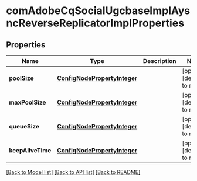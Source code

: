 # comAdobeCqSocialUgcbaseImplAysncReverseReplicatorImplProperties

## Properties
Name | Type | Description | Notes
------------ | ------------- | ------------- | -------------
**poolSize** | [**ConfigNodePropertyInteger**](ConfigNodePropertyInteger.md) |  | [optional] [default to null]
**maxPoolSize** | [**ConfigNodePropertyInteger**](ConfigNodePropertyInteger.md) |  | [optional] [default to null]
**queueSize** | [**ConfigNodePropertyInteger**](ConfigNodePropertyInteger.md) |  | [optional] [default to null]
**keepAliveTime** | [**ConfigNodePropertyInteger**](ConfigNodePropertyInteger.md) |  | [optional] [default to null]

[[Back to Model list]](../README.md#documentation-for-models) [[Back to API list]](../README.md#documentation-for-api-endpoints) [[Back to README]](../README.md)


